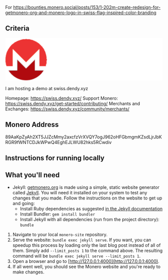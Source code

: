 For https://bounties.monero.social/posts/153/1-202m-create-redesign-for-getmonero-org-and-monero-logo-in-swiss-flag-inspired-color-branding

## Criteria

![Logo](swiss.png)

I am hosting a demo at swiss.dendy.xyz

Homepage: https://swiss.dendy.xyz/
Support Monero: https://swiss.dendy.xyz/get-started/contributing/
Merchants and Exchanges: https://swiss.dendy.xyz/community/merchants/

## Monero Address

89AaKpZyAh2XT5JJZcMmy2axcfzVrXVQY7ogJ962oHFGbmgmKZsdLjrJbKRGR9fWNTCDJkWPwQ4EghEJLWU82hks5RCwdiv

## Instructions for running locally

## What you'll need

* Jekyll: [getmonero.org](https://getmonero.org/) is made using a simple, static website generator called [Jekyll](https://jekyllrb.com/). You will need it installed on your system to test any changes that you made. Follow the instructions on the website to get up and going:
  * Install Ruby dependencies as suggested [in the Jekyll documentation](https://jekyllrb.com/docs/installation/)
  * Install Bundler: `gem install bundler`
  * Install Jekyll with all dependencies (run from the project directory): `bundle`

1. Navigate to your local `monero-site` repository.
2. Serve the website: `bundle exec jekyll serve`. If you want, you can speedup this process by loading only the last blog post instead of all of them. Simply add `--limit_posts 1` to the command above. The resulting command will be `bundle exec jekyll serve --limit_posts 1`.
3. Open a browser and go to [http://127.0.0.1:4000](http://127.0.0.1:4000).
4. If all went well, you should see the Monero website and you're ready to make changes.
